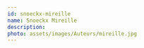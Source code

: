 ```yaml
---
id: snoeckx-mireille
name: Snoeckx Mireille
description: 
photo: assets/images/Auteurs/mireille.jpg
---
```

    